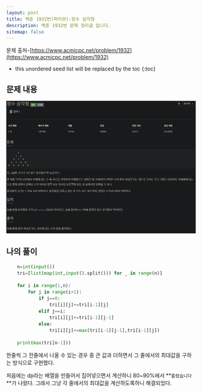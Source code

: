 ```yaml
---
layout: post
title: 백준 1932번(파이썬):정수 삼각형
description: 백준 1932번 문제 정리글 입니다.
sitemap: false
---
```

문제 출처-[https://www.acmicpc.net/problem/1932](https://www.acmicpc.net/problem/1932)

* this unordered seed list will be replaced by the toc
{:toc}

## 문제 내용
![백준 1932번](/assets/img/blog/bj1932.png)

## 나의 풀이

~~~python
    n=int(input())
    tri=[list(map(int,input().split())) for _ in range(n)]

    for i in range(1,n):
        for j in range(i+1):
            if j==0:
                tri[i][j]+=tri[i-1][j]
            elif j==i:
                tri[i][j]+=tri[i-1][j-1]
            else:
                tri[i][j]+=max(tri[i-1][j-1],tri[i-1][j])

    print(max(tri[n-1]))
~~~

한줄씩 그 전줄에서 나올 수 있는 경우 중 큰 값과 더하면서 그 줄에서의 최대값을 구하는 방식으로 구현했다.

처음에는 dp라는 배열을 만들어서 집어넣으면서 계산하니 80~90%에서 **`틀렸습니다`**가 나왔다. 그래서 그냥 각 줄에서의 최대값을 계산하도록하니 해결되었다.
